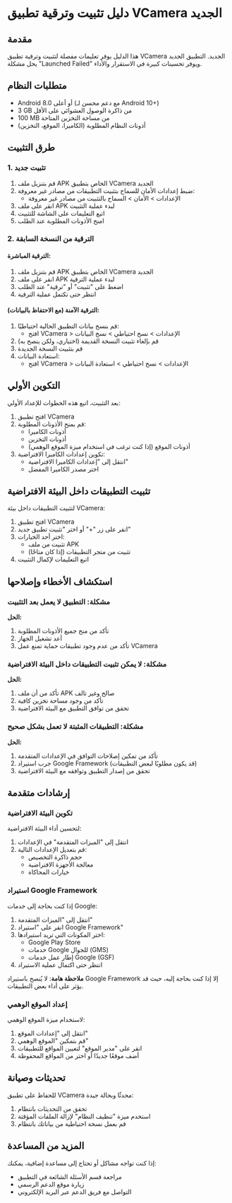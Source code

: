 # دليل تثبيت وترقية تطبيق VCamera الجديد

## مقدمة

هذا الدليل يوفر تعليمات مفصلة لتثبيت وترقية تطبيق VCamera الجديد. التطبيق الجديد يحل مشكلة "Launched Failed" ويوفر تحسينات كبيرة في الاستقرار والأداء.

## متطلبات النظام

- Android 8.0 أو أعلى (مع دعم محسن لـ Android 10+)
- 3 GB من ذاكرة الوصول العشوائي على الأقل
- 100 MB من مساحة التخزين المتاحة
- أذونات النظام المطلوبة (الكاميرا، الموقع، التخزين)

## طرق التثبيت

### 1. تثبيت جديد

1. قم بتنزيل ملف APK الخاص بتطبيق VCamera الجديد
2. ضبط إعدادات الأمان للسماح بتثبيت التطبيقات من مصادر غير معروفة:
   - الإعدادات > الأمان > السماح بالتثبيت من مصادر غير معروفة
3. انقر على ملف APK لبدء عملية التثبيت
4. اتبع التعليمات على الشاشة للتثبيت
5. امنح الأذونات المطلوبة عند الطلب

### 2. الترقية من النسخة السابقة

#### الترقية المباشرة:

1. قم بتنزيل ملف APK الخاص بتطبيق VCamera الجديد
2. انقر على ملف APK لبدء عملية الترقية
3. اضغط على "تثبيت" أو "ترقية" عند الطلب
4. انتظر حتى تكتمل عملية الترقية

#### الترقية الآمنة (مع الاحتفاظ بالبيانات):

1. قم بنسخ بيانات التطبيق الحالية احتياطيًا:
   - افتح VCamera > الإعدادات > نسخ احتياطي > نسخ البيانات
2. قم بإلغاء تثبيت النسخة القديمة (اختياري، ولكن ينصح به)
3. قم بتثبيت النسخة الجديدة
4. استعادة البيانات:
   - افتح VCamera > الإعدادات > نسخ احتياطي > استعادة البيانات

## التكوين الأولي

بعد التثبيت، اتبع هذه الخطوات للإعداد الأولي:

1. افتح تطبيق VCamera
2. قم بمنح الأذونات المطلوبة:
   - أذونات الكاميرا
   - أذونات التخزين
   - أذونات الموقع (إذا كنت ترغب في استخدام ميزة الموقع الوهمي)
3. تكوين إعدادات الكاميرا الافتراضية:
   - انتقل إلى "إعدادات الكاميرا الافتراضية"
   - اختر مصدر الكاميرا المفضل

## تثبيت التطبيقات داخل البيئة الافتراضية

لتثبيت التطبيقات داخل بيئة VCamera:

1. افتح تطبيق VCamera
2. انقر على زر "+" أو اختر "تثبيت تطبيق جديد"
3. اختر أحد الخيارات:
   - تثبيت من ملف APK
   - تثبيت من متجر التطبيقات (إذا كان متاحًا)
4. اتبع التعليمات لإكمال التثبيت

## استكشاف الأخطاء وإصلاحها

### مشكلة: التطبيق لا يعمل بعد التثبيت

**الحل:**
1. تأكد من منح جميع الأذونات المطلوبة
2. أعد تشغيل الجهاز
3. تأكد من عدم وجود تطبيقات حماية تمنع عمل VCamera

### مشكلة: لا يمكن تثبيت التطبيقات داخل البيئة الافتراضية

**الحل:**
1. تأكد من أن ملف APK صالح وغير تالف
2. تأكد من وجود مساحة تخزين كافية
3. تحقق من توافق التطبيق مع البيئة الافتراضية

### مشكلة: التطبيقات المثبتة لا تعمل بشكل صحيح

**الحل:**
1. تأكد من تمكين إصلاحات التوافق في الإعدادات المتقدمة
2. جرب استيراد Google Framework (قد يكون مطلوبًا لبعض التطبيقات)
3. تحقق من إصدار التطبيق وتوافقه مع البيئة الافتراضية

## إرشادات متقدمة

### تكوين البيئة الافتراضية

لتحسين أداء البيئة الافتراضية:

1. انتقل إلى "الميزات المتقدمة" في الإعدادات
2. قم بتعديل الإعدادات التالية:
   - حجم ذاكرة التخصيص
   - معالجة الأجهزة الافتراضية
   - خيارات المحاكاة

### استيراد Google Framework

إذا كنت بحاجة إلى خدمات Google:

1. انتقل إلى "الميزات المتقدمة"
2. انقر على "استيراد Google Framework"
3. اختر المكونات التي تريد استيرادها:
   - Google Play Store
   - خدمات Google للجوال (GMS)
   - إطار عمل خدمات Google (GSF)
4. انتظر حتى اكتمال عملية الاستيراد

**ملاحظة هامة**: لا يُنصح باستيراد Google Framework إلا إذا كنت بحاجة إليه، حيث قد يؤثر على أداء بعض التطبيقات.

### إعداد الموقع الوهمي

لاستخدام ميزة الموقع الوهمي:

1. انتقل إلى "إعدادات الموقع"
2. قم بتمكين "الموقع الوهمي"
3. انقر على "مدير الموقع" لتعيين المواقع للتطبيقات
4. أضف موقعًا جديدًا أو اختر من المواقع المحفوظة

## تحديثات وصيانة

للحفاظ على تطبيق VCamera محدثًا وبحالة جيدة:

1. تحقق من التحديثات بانتظام
2. استخدم ميزة "تنظيف النظام" لإزالة الملفات المؤقتة
3. قم بعمل نسخة احتياطية من بياناتك بانتظام

## المزيد من المساعدة

إذا كنت تواجه مشاكل أو تحتاج إلى مساعدة إضافية، يمكنك:

- مراجعة قسم الأسئلة الشائعة في التطبيق
- زيارة موقع الدعم الرسمي
- التواصل مع فريق الدعم عبر البريد الإلكتروني